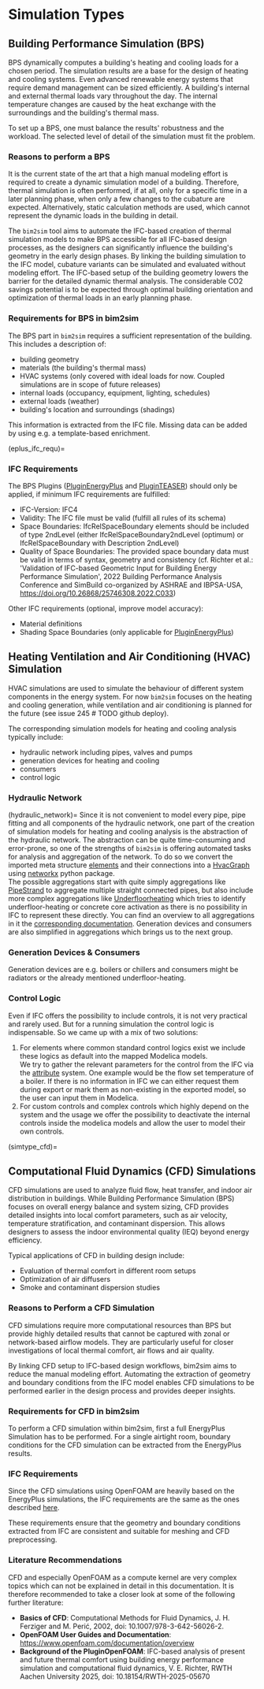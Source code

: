 # Simulation Types
## Building Performance Simulation (BPS)
BPS dynamically computes a building's heating and cooling loads for a chosen
period. The simulation results are a base for the design of heating and cooling
systems. Even advanced renewable energy systems that require demand management
can be sized efficiently.
A building's internal and external thermal loads vary throughout the day. The
internal temperature changes are caused by the heat exchange with the
surroundings and the building's thermal mass.

To set up a BPS, one must balance the results' robustness and the workload. The
selected level of detail of the simulation must fit the problem.

### Reasons to perform a BPS

It is the current state of the art that a high manual modeling effort is
required to create a dynamic simulation model of a building. Therefore, thermal
simulation is often performed, if at all, only for a specific time in a later
planning phase, when only a few changes to the cubature are expected.
Alternatively, static calculation methods are used, which cannot represent the
dynamic loads in the building in detail.

The `bim2sim` tool aims to automate the IFC-based creation of thermal simulation
models to make BPS accessible for all IFC-based design processes, as the
designers can significantly influence the building's geometry in the early
design phases.
By linking the building simulation to the IFC model, cubature variants can be
simulated and evaluated without modeling effort.
The IFC-based setup of the building geometry lowers the barrier for the detailed
dynamic thermal analysis.
The considerable CO2 savings potential is to be expected through optimal
building orientation and optimization of thermal loads in an early planning
phase.

### Requirements for BPS in bim2sim
The BPS part in `bim2sim` requires a sufficient representation of the building.
This includes a description of:
* building geometry
* materials (the building's thermal mass)
* HVAC systems (only covered with ideal loads for now. Coupled simulations are in scope of future releases)
* internal loads (occupancy, equipment, lighting, schedules)
* external loads (weather)
* building's location and surroundings (shadings)

This information is extracted from the IFC file. Missing data can be added 
by using e.g. a template-based enrichment. 

(eplus_ifc_requ)=
### IFC Requirements
The BPS Plugins ([PluginEnergyPlus](PluginEnergyPlus) and 
[PluginTEASER](PluginTEASER)) should only be applied, 
if minimum IFC requirements are fulfilled:
* IFC-Version: IFC4
* Validity: The IFC file must be valid (fulfill all rules of its schema)
* Space Boundaries: IfcRelSpaceBoundary elements should be included of type 
  2ndLevel (either IfcRelSpaceBoundary2ndLevel (optimum) or 
  IfcRelSpaceBoundary with Description 2ndLevel)
* Quality of Space Boundaries: The provided space boundary data must be 
  valid in terms of syntax, geometry and consistency (cf. Richter et al.: 
  'Validation of IFC-based Geometric Input for Building Energy Performance 
  Simulation', 2022 Building Performance Analysis Conference and SimBuild 
  co-organized by ASHRAE and IBPSA-USA, https://doi.org/10.26868/25746308.2022.C033)
  
Other IFC requirements (optional, improve model accuracy):
* Material definitions
* Shading Space Boundaries (only applicable for [PluginEnergyPlus](PluginEnergyPlus))


## Heating Ventilation and Air Conditioning (HVAC) Simulation
HVAC simulations are used to simulate the behaviour of different system 
components in the energy system. For now `bim2sim` focuses on the heating and 
cooling generation, while ventilation and air conditioning is planned for the 
future (see issue 245 # TODO github deploy). 

The corresponding simulation models for heating and cooling analysis typically 
include:
* hydraulic network including pipes, valves and pumps
* generation devices for heating and cooling
* consumers
* control logic 

### Hydraulic Network 
(hydraulic_network)=
Since it is not convenient to model every pipe, pipe fitting and all components 
of the hydraulic network, one part of the creation of simulation models for 
heating and cooling analysis is the abstraction of the hydraulic network.
The abstraction can be quite time-consuming and error-prone, so one of the 
strengths of `bim2sim` is offering automated tasks for analysis and aggregation 
of the network. To do so we convert the imported meta structure 
[elements](elements_structure) and their connections into a [HvacGraph](HvacGraph) using 
[networkx](https://networkx.org/) python package.  
The possible aggregations start with quite simply aggregations like 
[PipeStrand](PipeStrand) to aggregate multiple straight connected pipes, but
also include more complex aggregations like [Underfloorheating](Underfloorheating)
which tries to identify underfloor-heating or concrete core activation as there is
no possibility in IFC to represent these directly. You can find an overview to
all aggregations in it the [corresponding documentation](concepts/aggregations.md). 
Generation devices and consumers are also simplified in aggregations which
brings us to the next group.


### Generation Devices & Consumers
Generation devices are e.g. boilers or chillers and consumers might be radiators 
or the already mentioned underfloor-heating. 




### Control Logic
Even if IFC offers the possibility to include controls, it is not very practical
and rarely used. But for a running simulation the control logic is 
indispensable. So we came up with a mix of two solutions:

1. For elements where common standard control logics exist we include these 
logics as default into the mapped Modelica models.  
We try to gather the relevant parameters for the control from the IFC via the [attribute](concepts/attribute.md) 
system. One example would be the flow set temperature of a boiler. If there is
no information in IFC we can either request them during export or mark them as
non-existing in the exported model, so the user can input them in Modelica.
2. For custom controls and complex controls which highly depend on the system
and the usage we offer the possibility to deactivate the internal controls inside
the modelica models and allow the user to model their own controls.

(simtype_cfd)=
## Computational Fluid Dynamics (CFD) Simulations

CFD simulations are used to analyze fluid flow, heat transfer, and indoor air 
distribution in buildings. While Building Performance Simulation (BPS) focuses 
on overall energy balance and system sizing, CFD provides detailed insights 
into local comfort parameters, such as air velocity, temperature stratification, 
and contaminant dispersion. This allows designers to assess the indoor 
environmental quality (IEQ) beyond energy efficiency.

Typical applications of CFD in building design include:
* Evaluation of thermal comfort in different room setups
* Optimization of air diffusers
* Smoke and contaminant dispersion studies

### Reasons to Perform a CFD Simulation
CFD simulations require more computational resources than BPS but provide highly 
detailed results that cannot be captured with zonal or network-based airflow models. 
They are particularly useful for closer investigations of local thermal 
comfort, air flows and air quality.  

By linking CFD setup to IFC-based design workflows, bim2sim aims to reduce the
manual modeling effort. Automating the extraction of geometry and boundary 
conditions from the IFC model enables CFD simulations to be performed earlier 
in the design process and provides deeper insights.

### Requirements for CFD in bim2sim
To perform a CFD simulation within bim2sim, first a full EnergyPlus 
Simulation has to be performed. For a single airtight room, boundary 
conditions for the CFD simulation can be extracted from the EnergyPlus 
results.

### IFC Requirements
Since the CFD simulations using OpenFOAM are heavily based on the 
EnergyPlus simulations, the IFC requirements are the same as the ones 
described [here](eplus_ifc_requ).

These requirements ensure that the geometry and boundary conditions extracted 
from IFC are consistent and suitable for meshing and CFD preprocessing.

### Literature Recommendations
CFD and especially OpenFOAM as a compute kernel are very complex topics 
which can not be explained in detail in this documentation. It is therefore 
recommended to take a closer look at some of the following further literature:
* **Basics of CFD**: Computational Methods for Fluid Dynamics, J. H. 
  Ferziger and M. Perić, 2002, doi: 10.1007/978-3-642-56026-2. 
* **OpenFOAM User Guides and Documentation**: https://www.openfoam.com/documentation/overview 
* **Background of the PluginOpenFOAM**: IFC-based analysis of present and 
  future thermal comfort using building energy performance simulation and 
  computational fluid dynamics, V. E. Richter, RWTH Aachen University 2025, 
  doi: 10.18154/RWTH-2025-05670